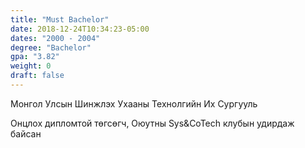 ```yaml
---
title: "Must Bachelor"
date: 2018-12-24T10:34:23-05:00
dates: "2000 - 2004"
degree: "Bachelor"
gpa: "3.82"
weight: 0
draft: false
---
```

Монгол Улсын Шинжлэх Ухааны Технолгийн Их Сургууль

Онцлох дипломтой төгсөгч, Оюутны Sys&CoTech клубын удирдаж байсан
